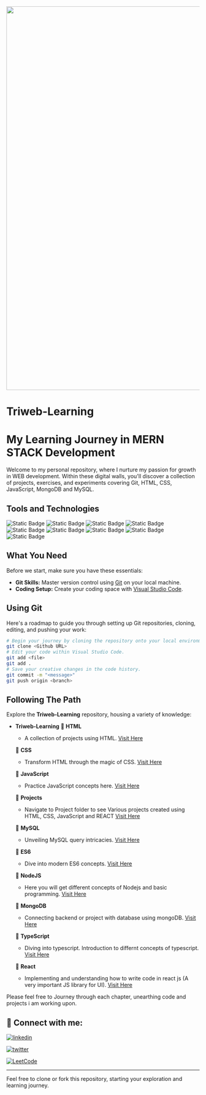 
﻿<p align="center">
<img src="https://github.com/Amandeep1102/Triweb-Learning/assets/107433796/f4c7c8df-969d-4dda-8831-25f389f74b79" width='1000'>
</P>

# Triweb-Learning
# My Learning Journey in MERN STACK Development

Welcome to my personal repository, where I nurture my passion for growth in WEB development. Within these digital walls, you'll discover a collection of projects, exercises, and experiments covering Git, HTML, CSS, JavaScript, MongoDB and MySQL.

## Tools and Technologies

![Static Badge](https://img.shields.io/badge/html-white?logo=html5)
![Static Badge](https://img.shields.io/badge/css3-green?logo=css3)
![Static Badge](https://img.shields.io/badge/Javascript-%23881337?logo=javascript)
![Static Badge](https://img.shields.io/badge/React-%23164E63?logo=react)
![Static Badge](https://img.shields.io/badge/typescript-%230C4A6E?logo=typescript)
![Static Badge](https://img.shields.io/badge/mongodb-%2378350F?logo=mongodb)
![Static Badge](https://img.shields.io/badge/nodejs-%23701A75)
![Static Badge](https://img.shields.io/badge/express-%23365314)
![Static Badge](https://img.shields.io/badge/python-yellow?logo=python)

## What You Need

Before we start, make sure you have these essentials:

- **Git Skills:** Master version control using [Git](https://git-scm.com/downloads) on your local machine.
- **Coding Setup:** Create your coding space with [Visual Studio Code](https://code.visualstudio.com/).

## Using Git

Here's a roadmap to guide you through setting up Git repositories, cloning, editing, and pushing your work:

```bash
# Begin your journey by cloning the repository onto your local environment.
git clone <Github URL>
# Edit your code within Visual Studio Code.
git add <file>
git add .
# Save your creative changes in the code history.
git commit -m "<message>"
git push origin <branch>
```

## Following The Path

Explore the **Triweb-Learning** repository, housing a variety of knowledge:

- **Triweb-Learning**
  📌 **HTML**
    - A collection of projects using HTML. [Visit Here](https://github.com/Amandeep1102/Triweb-Learning/blob/main/HTML/README.md)

  📌 **CSS**
    - Transform HTML through the magic of CSS. [Visit Here](https://github.com/Amandeep1102/Triweb-Learning/blob/main/CSS/README.md)
  
  📌 **JavaScript**
    - Practice JavaScript concepts here. [Visit Here](https://github.com/Amandeep1102/Triweb-Learning/blob/main/JavaScript/README.md)
  
  📌 **Projects**
    - Navigate to Project folder to see  Various projects created using HTML, CSS, JavaScript and REACT [Visit Here](https://github.com/Amandeep1102/Triweb-Learning/blob/main/Project/README.md)
  
  📌 **MySQL**
    - Unveiling MySQL query intricacies. [Visit Here](https://github.com/Amandeep1102/Triweb-Learning/blob/main/MySQL/README.md)

  📌 **ES6**
    - Dive into modern ES6 concepts. [Visit Here](https://github.com/Amandeep1102/Triweb-Learning/blob/main/ES6/README.md)
   
  📌 **NodeJS**
    - Here you will get different concepts of Nodejs and basic programming. [Visit Here](https://github.com/Amandeep1102/Triweb-Learning/blob/main/NodeJS/README.md)
   
  📌 **MongoDB**
    - Connecting backend or project with database using mongoDB. [Visit Here](https://github.com/Amandeep1102/Triweb-Learning/blob/main/MongoDB/README.md)
   
  📌 **TypeScript**
    - Diving into typescript. Introduction to differnt concepts of typescript. [Visit Here](https://github.com/Amandeep1102/Triweb-Learning/blob/main/README.md)
 
  📌 **React**
    - Implementing and understanding how to write code in react js (A very important JS library for UI). [Visit Here](https://github.com/Amandeep1102/Triweb-Learning/blob/main/React/README.md)
 
Please feel free to Journey through each chapter, unearthing code and projects i am working upon.

## 🔗 Connect with me:

[![linkedin](https://img.shields.io/badge/linkedin-0A66C2?style=for-the-badge&logo=linkedin&logoColor=white)](https://www.linkedin.com/in/amandeep-singh-10650220a/)

[![twitter](https://img.shields.io/badge/twitter-1DA1F2?style=for-the-badge&logo=twitter&logoColor=white)](https://twitter.com/singh_aman1102)

[![LeetCode](https://img.shields.io/badge/LeetCode-%23FFA116.svg?style=for-the-badge&logo=leetcode&logoColor=white)](https://leetcode.com/Amandeep_Singh/)

-----------

Feel free to clone or fork this repository, starting your exploration and learning journey.

